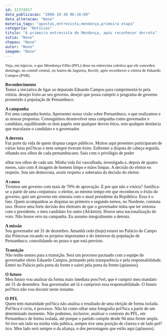 ```yaml
---
id: 12374017
data_publicacao: "2006-10-30 06:16:00"
data_alteracao: "None"
materia_tags: "apostas,entrevista,mendonça,primeira etapa"
categoria: "Notícias"
titulo: "A primeira entrevista de Mendonça, após reconhecer derrota"
sutia: "None"
chapeu: "None"
autor: "None"
imagem: "None"
---
```

<p><SPAN style=\"FONT-SIZE: 10pt; COLOR: black; FONT-FAMILY: Arial\"><FONT face=Verdana><FONT size=2></p>
<p><P>Veja, em tópicos, o que Mendonça Filho (PFL) disse na entrevista coletiva que ele concedeu domingo, no comitê central, no bairro da Jaqueira,&nbsp;Recife, após reconhecer a vitória de Eduardo Campos (PSB).</P></FONT></FONT></SPAN></p>
<p><P><B><SPAN style=\"FONT-SIZE: 10pt; COLOR: black; FONT-FAMILY: Arial\"><FONT face=Verdana>Reconhecimento<BR></FONT></SPAN></B><SPAN style=\"FONT-SIZE: 10pt; COLOR: black; FONT-FAMILY: Arial\"><FONT face=Verdana>Tomei a iniciativa de ligar ao deputado Eduardo Campos para cumprimentá-lo pela vitória. desejei êxito ao seu governo, desejei que possa cumprir o programa de governo prometido à população de Pernambuco.</FONT></SPAN></P></p>
<p><P><B><SPAN style=\"FONT-SIZE: 10pt; COLOR: black; FONT-FAMILY: Arial\"><FONT face=Verdana>A campanha<BR></FONT></SPAN></B><SPAN style=\"FONT-SIZE: 10pt; COLOR: black; FONT-FAMILY: Arial\"><FONT face=Verdana>Foi uma campanha bonita. Apresentei nossa visão sobre Pernambuco, o que realizamos e as nossas propostas. Conseguimos desenvolver uma campanha como governador e candidato, equilibrando os dois papéis sem qualquer desvio ético, sem qualquer denúncia que maculasse o candidato e o governador.</FONT></SPAN></P></p>
<p><P><B><SPAN style=\"FONT-SIZE: 10pt; COLOR: black; FONT-FAMILY: Arial\"><FONT face=Verdana>A derrota<BR></FONT></SPAN></B><SPAN style=\"FONT-SIZE: 10pt; COLOR: black; FONT-FAMILY: Arial\"><FONT face=Verdana>Faz parte da vida de quem disputa cargos públicos. Muitos aqui presentes participaram de várias lutas pol?ticas e nem sempre tiveram êxito. Enfrentei a disputa de cabeça erguida, olhando nos olhos de cada pernambucano. Saio com o privilégio de poder</p>
<p> olhar nos olhos de cada um. Minha vida foi vasculhada, investigada e, depois de quatro meses, saio com A imagem de homem limpo e mãos limpas. A decisão do eleitor eu respeito. Sou um democrata, assim respeito a soberania da decisão do eleitor.</FONT></SPAN></P></p>
<p><P><B><SPAN style=\"FONT-SIZE: 10pt; COLOR: black; FONT-FAMILY: Arial\"><FONT face=Verdana>A causa<BR></FONT></SPAN></B><SPAN style=\"FONT-SIZE: 10pt; COLOR: black; FONT-FAMILY: Arial\"><FONT face=Verdana>Tivemos um governo com mais de 70% de aprovação. E por que não a vitória? Justifica-se a partir de uma conjuntura: o eleitor, ao mesmo tempo em que reconheceu o êxito do governo, quis um governo em sintonia com o atual presidente da República. Esso é o fato. Quem acompanhou as disputas no primeiro e segundo turnos, no Nordeste, constata isso. Houve uma forte decisão dos eleitores de que o governador tinha que ter sintonia com o presidente, e meu candidato foi outro (Alckmin). Houve uma nacionalização do voto. Não houve erro na campanha. Eu assumo integralmente a derrota.</FONT></SPAN></P></p>
<p><P><B><SPAN style=\"FONT-SIZE: 10pt; COLOR: black; FONT-FAMILY: Arial\"><FONT face=Verdana>A missão<BR></FONT></SPAN></B><SPAN style=\"FONT-SIZE: 10pt; COLOR: black; FONT-FAMILY: Arial\"><FONT face=Verdana>Sou governador até 31 de dezembro. Amanhã cedo (hoje) estarei no Palácio do Campo das Princesas tocando os projetos importantes e do interesse da população de Pernambuco, consolidando no prazo o que está previsto.</FONT></SPAN></P></p>
<p><P><B><SPAN style=\"FONT-SIZE: 10pt; COLOR: black; FONT-FAMILY: Arial\"><FONT face=Verdana>Transição<BR></FONT></SPAN></B><SPAN style=\"FONT-SIZE: 10pt; COLOR: black; FONT-FAMILY: Arial\"><FONT face=Verdana>Não tenho nomes para a transição. Será um processo pactuado com a equipe do governador eleito Eduardo Campos, primando pela transparência e pela responsabilidade. Entrei no Palácio pela porta da frente e sairei pela porta da frente (aplausos).</FONT></SPAN></P></p>
<p><P><B><SPAN style=\"FONT-SIZE: 10pt; COLOR: black; FONT-FAMILY: Arial\"><FONT face=Verdana>O futuro<BR></FONT></SPAN></B><SPAN style=\"FONT-SIZE: 10pt; COLOR: black; FONT-FAMILY: Arial\"><FONT face=Verdana>Meu futuro vou analisar da forma mais imediata poss?vel, que é cumprir meu mandato até 31 de dezembro. Sou governador até lá e cumprirei essa responsabilidade. O futuro pol?tico não vou discutir neste instante.</FONT></SPAN></P></p>
<p><P><B><SPAN style=\"FONT-SIZE: 10pt; COLOR: black; FONT-FAMILY: Arial\"><FONT face=Verdana>O PFL<BR></FONT></SPAN></B><SPAN style=\"FONT-SIZE: 10pt; COLOR: black; FONT-FAMILY: Arial\"><FONT face=Verdana>Quem tem maturidade pol?tica não analisa o resultado de uma eleição de forma isolada. Pol?tica é ciclo, é processo. Não há como olhar uma fotografia pol?tica a partir de um determinado momento. Não podemos, inclusive, analisar o contexto do PFL, em Pernambuco de forma isolada, até porque o partido compõe desde 94 uma frente ampla. Só tive um lado na minha vida pública, sempre tive uma posição de clareza e de lado pol?tico. Meu lado será sempre o da aliança, o dos personagens que estão aqui (aplausos).</FONT></SPAN></P> </p>
